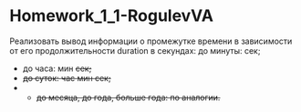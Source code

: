 # Homework_1_1-RogulevVA

Реализовать вывод информации о промежутке времени в зависимости от его продолжительности duration в секундах:
    до минуты: сек;
  * до часа: <m> мин <s> сек;
  * до суток: <h> час <m> мин <s> сек;
* * до месяца, до года, больше года: по аналогии.
